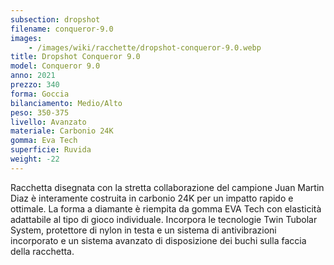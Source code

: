 ```yaml
---
subsection: dropshot
filename: conqueror-9.0
images:
    - /images/wiki/racchette/dropshot-conqueror-9.0.webp
title: Dropshot Conqueror 9.0
model: Conqueror 9.0
anno: 2021
prezzo: 340
forma: Goccia
bilanciamento: Medio/Alto
peso: 350-375
livello: Avanzato
materiale: Carbonio 24K
gomma: Eva Tech
superficie: Ruvida
weight: -22
---
```

Racchetta disegnata con la stretta collaborazione del campione Juan Martin Diaz è interamente costruita in carbonio 24K per un impatto rapido e ottimale. La forma a diamante è riempita da gomma EVA Tech con elasticità adattabile al tipo di gioco individuale. Incorpora le tecnologie Twin Tubolar System, protettore di nylon in testa e un sistema di antivibrazioni incorporato e un sistema avanzato di disposizione dei buchi sulla faccia della racchetta.